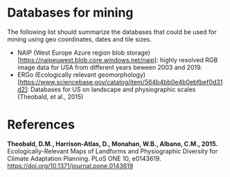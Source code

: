 # Databases for mining
The following list should summarize the databases that could be used for mining using geo coordinates, dates and tile sizes.
- NAIP (West Europe Azure region blob storage)[https://naipeuwest.blob.core.windows.net/naip]: highly resolved RGB image data for USA from different years beween 2003 and 2019.
- ERGo (Ecologically relevant geomorphology)[https://www.sciencebase.gov/catalog/item/564b4bb0e4b0ebfbef0d31d2]: Databases for US on landscape and physiographic scales (Theobald, et al., 2015)


# References
**Theobald, D.M., Harrison-Atlas, D., Monahan, W.B., Albano, C.M., 2015.** Ecologically-Relevant Maps of Landforms and Physiographic Diversity for Climate Adaptation Planning. PLoS ONE 10, e0143619. https://doi.org/10.1371/journal.pone.0143619
